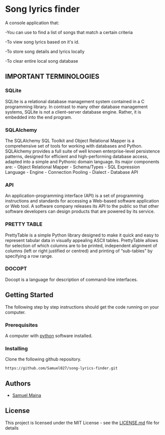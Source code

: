 # Song lyrics finder

A console application that: 


-You can use to find a list of songs that match a certain criteria

-To view song lyrics based on it's id.

-To store song details and lyrics locally

-To clear entire local song database

## IMPORTANT TERMINOLOGIES

### SQLite

SQLite is a relational database management system contained in a C programming library. In contrast to many other database management systems, SQLite is not a client–server database engine. Rather, it is embedded into the end program.

### SQLAlchemy

The SQLAlchemy SQL Toolkit and Object Relational Mapper is a comprehensive set of tools for working with databases and Python. SQLAlchemy provides a full suite of well known enterprise-level persistence patterns, designed for efficient and high-performing database access, adapted into a simple and Pythonic domain language. Its major components are:
	- Object Relational Mapper
	- Schema/Types
	- SQL Expression Language 
	- Engine
	- Connection Pooling
	- Dialect
	- Database API

### API

An application-programming interface (API) is a set of programming instructions and standards for accessing a Web-based software application or Web tool. A software company releases its API to the public so that other software developers can design products that are powered by its service.

### PRETTY TABLE

PrettyTable is a simple Python library designed to make it quick and easy to represent tabular data in visually appealing ASCII tables. PrettyTable allows for selection of which columns are to be printed, independent alignment of columns (left or right justified or centred) and printing of “sub-tables” by specifying a row range.

### DOCOPT

Docopt is a language for description of command-line interfaces.


## Getting Started

The following step by step instructions should get the code running on your computer.

### Prerequisites

A computer with [python](https://www.python.org/downloads/) software installed.

### Installing

Clone the following github repository. 

`https://github.com/Samuel027/song-lyrics-finder.git`


## Authors

* [Samuel Maina](https://github.com/Samuel027)

## License

This project is licensed under the MIT License - see the [LICENSE.md](LICENSE.md) file for details
